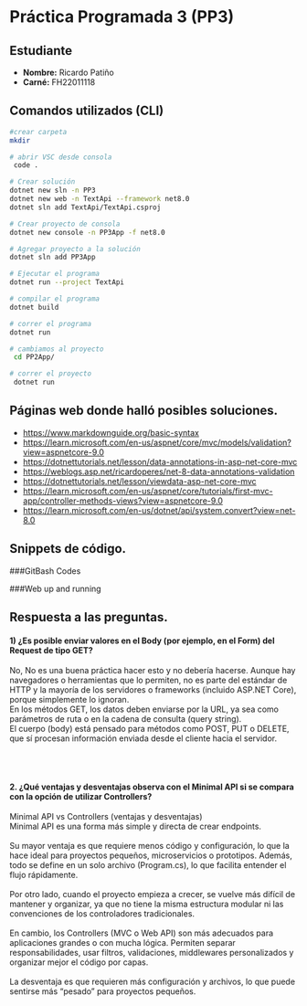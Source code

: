 # Práctica Programada 3 (PP3)

## Estudiante

- **Nombre:** Ricardo Patiño
- **Carné:** FH22011118

## Comandos utilizados (CLI)

```bash
#crear carpeta
mkdir

# abrir VSC desde consola
 code .

# Crear solución
dotnet new sln -n PP3
dotnet new web -n TextApi --framework net8.0
dotnet sln add TextApi/TextApi.csproj

# Crear proyecto de consola
dotnet new console -n PP3App -f net8.0

# Agregar proyecto a la solución
dotnet sln add PP3App

# Ejecutar el programa
dotnet run --project TextApi

# compilar el programa
dotnet build

# correr el programa
dotnet run

# cambiamos al proyecto
 cd PP2App/

# correr el proyecto
 dotnet run

```

## Páginas web donde halló posibles soluciones.

- https://www.markdownguide.org/basic-syntax
- https://learn.microsoft.com/en-us/aspnet/core/mvc/models/validation?view=aspnetcore-9.0
- https://dotnettutorials.net/lesson/data-annotations-in-asp-net-core-mvc
- https://weblogs.asp.net/ricardoperes/net-8-data-annotations-validation
- https://dotnettutorials.net/lesson/viewdata-asp-net-core-mvc
- https://learn.microsoft.com/en-us/aspnet/core/tutorials/first-mvc-app/controller-methods-views?view=aspnetcore-9.0
- https://learn.microsoft.com/en-us/dotnet/api/system.convert?view=net-8.0

## Snippets de código.

###GitBash Codes


###Web up and running






## Respuesta a las preguntas.

#### 1) ¿Es posible enviar valores en el Body (por ejemplo, en el Form) del Request de tipo GET?
<p>
No, No es una buena práctica hacer esto y no debería hacerse. Aunque hay navegadores o herramientas que lo permiten, no es parte del estándar de HTTP y la mayoría de los servidores o frameworks (incluido ASP.NET Core), porque simplemente lo ignoran.
<br>
En los métodos GET, los datos deben enviarse por la URL, ya sea como parámetros de ruta o en la cadena de consulta (query string).
<br>
El cuerpo (body) está pensado para métodos como POST, PUT o DELETE, que sí procesan información enviada desde el cliente hacia el servidor.
</p>

</br>
</br>

#### 2. ¿Qué ventajas y desventajas observa con el Minimal API si se compara con la opción de utilizar Controllers?

<p>

Minimal API vs Controllers (ventajas y desventajas)
</br>
Minimal API es una forma más simple y directa de crear endpoints.</br></br>
Su mayor ventaja es que requiere menos código y configuración, lo que la hace ideal para proyectos pequeños, microservicios o prototipos. Además, todo se define en un solo archivo (Program.cs), lo que facilita entender el flujo rápidamente.</br></br>
Por otro lado, cuando el proyecto empieza a crecer, se vuelve más difícil de mantener y organizar, ya que no tiene la misma estructura modular ni las convenciones de los controladores tradicionales.
</br></br>
En cambio, los Controllers (MVC o Web API) son más adecuados para aplicaciones grandes o con mucha lógica.
Permiten separar responsabilidades, usar filtros, validaciones, middlewares personalizados y organizar mejor el código por capas.</br></br>
La desventaja es que requieren más configuración y archivos, lo que puede sentirse más “pesado” para proyectos pequeños.
</p>
